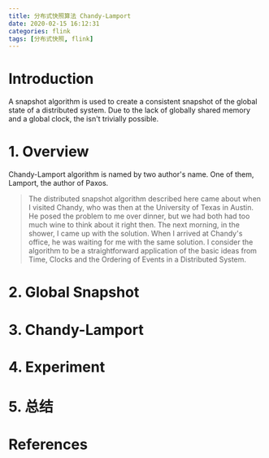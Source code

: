 ```yaml
---
title: 分布式快照算法 Chandy-Lamport
date: 2020-02-15 16:12:31
categories: flink
tags: [分布式快照, flink]
---
```


# Introduction

A snapshot algorithm is used to create a consistent snapshot of the global state of a distributed system. Due to the lack of globally shared memory and a global clock, the isn't trivially possible.

# 1. Overview

Chandy-Lamport algorithm is named by two author's name. One of them, Lamport, the author of Paxos.

> The distributed snapshot algorithm described here came about when I  visited Chandy, who was then at the University of Texas in Austin. He  posed the problem to me over dinner, but we had both had too much wine  to think about it right then. The next morning, in the shower, I came up with the solution. When I arrived at Chandy's office, he was waiting  for me with the same solution. I consider the algorithm to be a  straightforward application of the basic ideas from Time, Clocks and the Ordering of Events in a Distributed System. 

# 2. Global Snapshot

# 3. Chandy-Lamport

# 4. Experiment

# 5. 总结

# References

